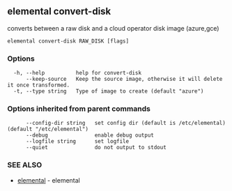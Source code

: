 ## elemental convert-disk

converts between a raw disk and a cloud operator disk image (azure,gce)

```
elemental convert-disk RAW_DISK [flags]
```

### Options

```
  -h, --help          help for convert-disk
      --keep-source   Keep the source image, otherwise it will delete it once transformed.
  -t, --type string   Type of image to create (default "azure")
```

### Options inherited from parent commands

```
      --config-dir string   set config dir (default is /etc/elemental) (default "/etc/elemental")
      --debug               enable debug output
      --logfile string      set logfile
      --quiet               do not output to stdout
```

### SEE ALSO

* [elemental](elemental.md)	 - elemental

